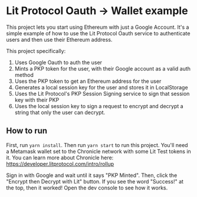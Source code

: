 # Lit Protocol Oauth -> Wallet example

This project lets you start using Ethereum with just a Google Account. It's a simple example of how to use the Lit Protocol Oauth service to authenticate users and then use their Ethereum address.

This project specifically:

1. Uses Google Oauth to auth the user
2. Mints a PKP token for the user, with their Google account as a valid auth method
3. Uses the PKP token to get an Ethereum address for the user
4. Generates a local session key for the user and stores it in LocalStorage
5. Uses the Lit Protocol's PKP Session Signing service to sign that session key with their PKP
6. Uses the local session key to sign a request to encrypt and decrypt a string that only the user can decrypt.

## How to run

First, run `yarn install`. Then run `yarn start` to run this project. You'll need a Metamask wallet set to the Chronicle network with some Lit Test tokens in it. You can learn more about Chronicle here: https://developer.litprotocol.com/intro/rollup

Sign in with Google and wait until it says "PKP Minted". Then, click the "Encrypt then Decrypt with Lit" button. If you see the word "Success!" at the top, then it worked! Open the dev console to see how it works.
